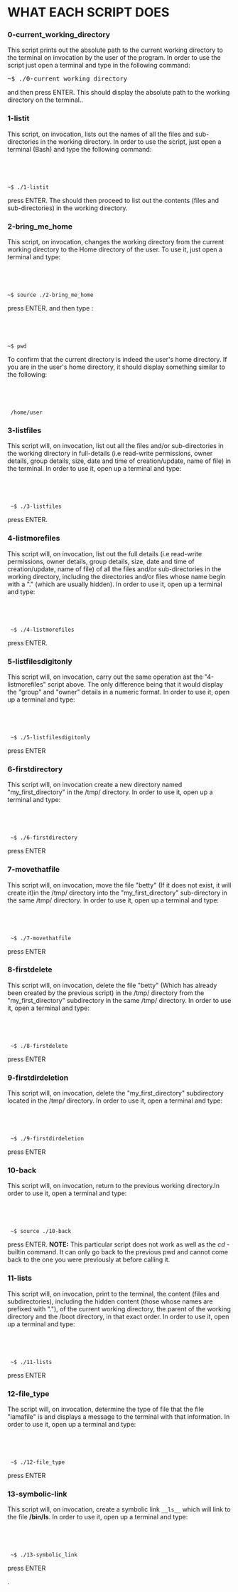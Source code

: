 # WHAT EACH SCRIPT DOES

### 0-current_working_directory 
This script prints out the absolute path to the current working directory to the terminal on invocation by the user of the program. In order to use the script just open a terminal and type in the following command:

<p align="center">
<pre>
~$ ./0-current_working_directory
</pre>	
</p>



and then press ENTER. This should display the absolute path to the working directory on the terminal..

### 1-listit 
This script, on invocation, lists out the names of all the files and sub-directories in the working directory. In order to use the script, just open a terminal (Bash) and type the following command: 

<p align="center">
<code>
<pre></pre>
~$ ./1-listit
</code>	
</p>


press ENTER. The should then proceed to list out the contents (files and sub-directories) in the working directory.

### 2-bring_me_home 
This script, on invocation, changes the working directory from the current working directory to the Home directory of the user. To use it, just open a terminal and type: 


<p align="center">
	
<code>
<pre></pre>
~$ source ./2-bring_me_home
</code>
</p>

press ENTER. and then type :

<p align="center">
<code>  
<pre></pre>
~$ pwd
</code>
</p>
<p align="center">
	
</p>

To confirm that the current directory is indeed the user's home directory. If you are in the user's home directory, it should display something similar to the following: 

<p align="center">
<code>
<pre></pre>
 /home/user  
</code>
</p>


### 3-listfiles
This script will, on invocation, list out all the files and/or sub-directories in the working directory in full-details (i.e read-write permissions, owner details, group details, size, date and time of creation/update, name of file) in the terminal. In order to use it, open up a terminal and type:

<p align="center">
<code>
<pre></pre>
 ~$ ./3-listfiles  
</code>
</p>

press ENTER.


### 4-listmorefiles
This script will, on invocation, list out the full details (i.e read-write permissions, owner details, group details, size, date and time of creation/update, name of file) of all the files and/or sub-directories in the working directory, including the directories and/or files whose name begin with a "." (which are usually hidden). In order to use it, open up a terminal and type: 

<p align="center">
<code>
<pre></pre>
 ~$ ./4-listmorefiles  
</code>
</p>

press ENTER.


### 5-listfilesdigitonly
This script will, on invocation, carry out the same operation ast the "4-listmorefiles" script above. The only difference being that it would display the "group" and "owner" details in a numeric format. In order to use it, open up a terminal and type:

<p align="center">
<code>
<pre></pre>
 ~$ ./5-listfilesdigitonly  
</code>
</p>

press ENTER

### 6-firstdirectory
This script will, on invocation create a new directory named "my_first_directory" in the /tmp/ directory. In order to use it, open up a terminal and type:


<p align="center">
<code>
<pre></pre>
 ~$ ./6-firstdirectory  
</code>
</p>

press ENTER


### 7-movethatfile
This script will, on invocation, move the file "betty" (If it does not exist, it will create it)in the /tmp/ directory into the "my_first_directory" sub-directory in the same /tmp/ directory. In order to use it, open up a terminal and type:


<p align="center">
<code>
<pre></pre>
 ~$ ./7-movethatfile  
</code>
</p>

press ENTER


### 8-firstdelete
This script will, on invocation, delete the file "betty" (Which has already been created by the previous script) in the /tmp/ directory from the "my_first_directory" subdirectory in the same /tmp/ directory. In order to use it, open a terminal and type:


<p align="center">
<code>
<pre></pre>
 ~$ ./8-firstdelete 
</code>
</p>

press ENTER


### 9-firstdirdeletion
This script will, on invocation, delete the "my_first_directory" subdirectory located in the /tmp/ directory. In order to use it, open a terminal and type:


<p align="center">
<code>
<pre></pre>
 ~$ ./9-firstdirdeletion 
</code>
</p>

press ENTER



### 10-back
This script will, on invocation, return to the previous working directory.In order to use it, open a terminal and type:


<p align="center">
<code>
<pre></pre>
 ~$ source ./10-back 
</code>
</p>

press ENTER.
**NOTE:** This particular script does not work as well as the *cd -* builtin command. It can only go back to the previous pwd and cannot come back to the one you were previously at before calling it.



### 11-lists
This script will, on invocation, print to the terminal, the content (files and subdirectories), including the hidden content (those whose names are prefixed with "."), of the current working directory, the parent of the working directory and the /boot directory, in that exact order. In order to use it, open up a terminal and type:


<p align="center">
<code>
<pre></pre>
 ~$ ./11-lists 
</code>
</p>

press ENTER

### 12-file_type
The script will, on invocation, determine the type of file that the file "iamafile" is and displays a message to the terminal with that information. In order to use it, open up a terminal and type:


<p align="center">
<code>
<pre></pre>
 ~$ ./12-file_type 
</code>
</p>

press ENTER


### 13-symbolic-link
This script will, on invocation, create a symbolic link `__ls__` which will link to the file **/bin/ls**. In order to use it, open up a terminal and type:
 

<p align="center">
<code>
<pre></pre>
 ~$ ./13-symbolic_link 
</code>
</p>

press ENTER

















. 
